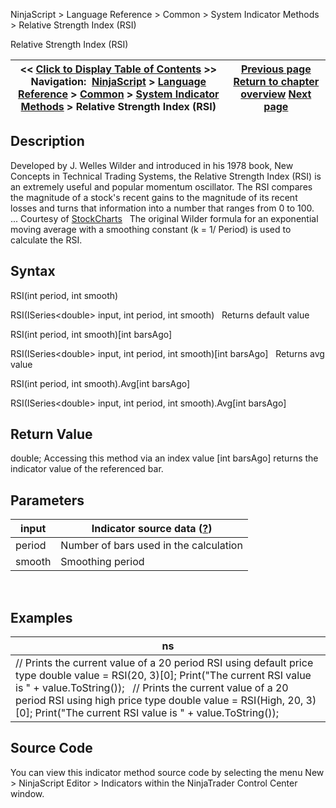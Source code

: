 ﻿
NinjaScript \> Language Reference \> Common \> System Indicator Methods \> Relative Strength Index (RSI)

Relative Strength Index (RSI)

| \<\< [Click to Display Table of Contents](relative_strength_index_rsi.md) \>\> **Navigation:**     [NinjaScript](ninjascript-1.md) \> [Language Reference](language_reference_wip-1.md) \> [Common](common-1.md) \> [System Indicator Methods](indicators-1.md) \> Relative Strength Index (RSI) | [Previous page](relative_spread_strength_rss-1.md) [Return to chapter overview](indicators-1.md) [Next page](relative_vigor_index-1.md) |
| --- | --- |
## Description
Developed by J. Welles Wilder and introduced in his 1978 book, New Concepts in Technical Trading Systems, the Relative Strength Index (RSI) is an extremely useful and popular momentum oscillator. The RSI compares the magnitude of a stock's recent gains to the magnitude of its recent losses and turns that information into a number that ranges from 0 to 100\.  
 
... Courtesy of [StockCharts](http://stockcharts.com/education/IndicatorAnalysis/indic_RSI.md)
 
The original Wilder formula for an exponential moving average with a smoothing constant (k \= 1/ Period) is used to calculate the RSI.
 
## Syntax
RSI(int period, int smooth)  

RSI(ISeries\<double\> input, int period, int smooth)
 
Returns default value  

RSI(int period, int smooth)\[int barsAgo]  

RSI(ISeries\<double\> input, int period, int smooth)\[int barsAgo]
 
Returns avg value  

RSI(int period, int smooth).Avg\[int barsAgo]  

RSI(ISeries\<double\> input, int period, int smooth).Avg\[int barsAgo]

## Return Value
double; Accessing this method via an index value \[int barsAgo] returns the indicator value of the referenced bar.

## Parameters

| input | Indicator source data ([?](valid_input_data_for_indicator-1.md)) |
| --- | --- |
| period | Number of bars used in the calculation |
| smooth | Smoothing period |
 
## 
## Examples

| ns |
| --- |
| // Prints the current value of a 20 period RSI using default price type double value \= RSI(20, 3)\[0]; Print("The current RSI value is " \+ value.ToString());   // Prints the current value of a 20 period RSI using high price type double value \= RSI(High, 20, 3)\[0]; Print("The current RSI value is " \+ value.ToString()); |

## Source Code
You can view this indicator method source code by selecting the menu New \> NinjaScript Editor \> Indicators within the NinjaTrader Control Center window.

